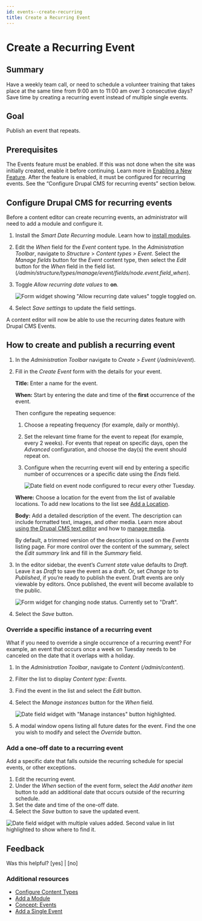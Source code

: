 ```yaml
---
id: events--create-recurring
title: Create a Recurring Event
---
```


# Create a Recurring Event

## Summary

Have a weekly team call, or need to schedule a volunteer training that takes place at the same time from 9:00 am to 11:00 am over 3 consecutive days? Save time by creating a recurring event instead of multiple single events.

## Goal

Publish an event that repeats.

## Prerequisites

The Events feature must be enabled. If this was not done when the site was initially created, enable it before continuing. Learn more in [Enabling a New Feature](/bad-link.md). After the feature is enabled, it must be configured for recurring events. See the “Configure Drupal CMS for recurring events” section below.

## Configure Drupal CMS for recurring events

Before a content editor can create recurring events, an administrator will need to add a module and configure it.

1. Install the _Smart Date Recurring_ module. Learn how to [install modules](/bad-link.md).
1. Edit the _When_ field for the _Event_ content type. In the _Administration Toolbar_, navigate to _Structure_ > _Content types > Event_. Select the _Manage fields_ button for the _Event_ content type, then select the _Edit_ button for the _When_ field in the field list. (_/admin/structure/types/manage/event/fields/node.event.field\_when_).
1. Toggle _Allow recurring date values_ to **on**.

   <!-- 📸Screenshot: Field settings form for smart date field with recurring date values option toggled on. -->
   ![Form widget showing "Allow recurring date values" toggle toggled on.](./images/events-field-recurring-dates-enabled.png)

1. Select _Save settings_ to update the field settings.

A content editor will now be able to use the recurring dates feature with Drupal CMS Events.

## How to create and publish a recurring event

1. In the _Administration Toolbar_ navigate to _Create_ > _Event_ (_/admin/event_).
1. Fill in the _Create Event_ form with the details for your event.

   **Title:** Enter a name for the event.

   **When:** Start by entering the date and time of the **first** occurrence of the event.

   Then configure the repeating sequence:

   1. Choose a repeating frequency (for example, daily or monthly).
   1. Set the relevant time frame for the event to repeat (for example, every 2 weeks). For events that repeat on specific days, open the _Advanced_ configuration, and choose the day(s) the event should repeat on.
   1. Configure when the recurring event will end by entering a specific number of occurrences or a specific date using the _Ends_ field.

      <!-- 📸Screenshot: Smart date field on event node configured to recur every other Tuesday. -->
      ![Date field on event node configured to recur every other Tuesday.](./images/event-create-repeating-date-widget.png)

   **Where:** Choose a location for the event from the list of available locations. To add new locations to the list see [Add a Location](/bad-link.md).

   **Body:** Add a detailed description of the event. The description can include formatted text, images, and other media. Learn more about [using the Drupal CMS text editor](/bad-link.md) and how to [manage media](/bad-link.md).

   By default, a trimmed version of the description is used on the _Events_ listing page. For more control over the content of the summary, select the _Edit summary_ link and fill in the _Summary_ field.
1. In the editor sidebar, the event’s _Current state_ value defaults to _Draft_. Leave it as _Draft_ to save the event as a draft. Or, set _Change to_ to _Published_, if you’re ready to publish the event. Draft events are only viewable by editors. Once published, the event will become available to the public.

   <!-- 📸Screenshot: Cropped image of publish/draft area of form. Repeat from previous tutorial. -->
   ![Form widget for changing node status. Currently set to "Draft".](./images/event-publish-draft-widget.png)

4. Select the _Save_ button.

### Override a specific instance of a recurring event

What if you need to override a single occurrence of a recurring event? For example, an event that occurs once a week on Tuesday needs to be canceled on the date that it overlaps with a holiday.

1. In the _Administration Toolbar_, navigate to _Content_ (_/admin/content_).
1. Filter the list to display _Content type: Events_.
1. Find the event in the list and select the _Edit_ button.
1. Select the _Manage instances_ button for the _When_ field.

   <!-- 📸Screenshot: Of editing the "When" field with the manage instances button highlighted. -->
   ![Date field widget with "Manage instances" button highlighted.](./images/event-manage-instances-button.png)

1. A modal window opens listing all future dates for the event. Find the one you wish to modify and select the _Override_ button.

### Add a one-off date to a recurring event

Add a specific date that falls outside the recurring schedule for special events, or other exceptions.

1. Edit the recurring event.
1. Under the _When_ section of the event form, select the _Add another item_ button to add an additional date that occurs outside of the recurring schedule.
1. Set the date and time of the one-off date.
1. Select the _Save_ button to save the updated event.

<!-- 📸Screenshot: "When" field on Event form with multiple date values added. One for "Every other Tuesday", and one for a "random Monday in September". -->
![Date field widget with multiple values added. Second value in list highlighted to show where to find it.](./images/event-create-repeating-date-widget-add-more.png)

## Feedback

Was this helpful? [yes] | [no]

### Additional resources

- [Configure Content Types](/bad-link.md)
- [Add a Module](/bad-link.md)
- [Concept: Events](./events--overview.md)
- [Add a Single Event](./events--create-single.md)
